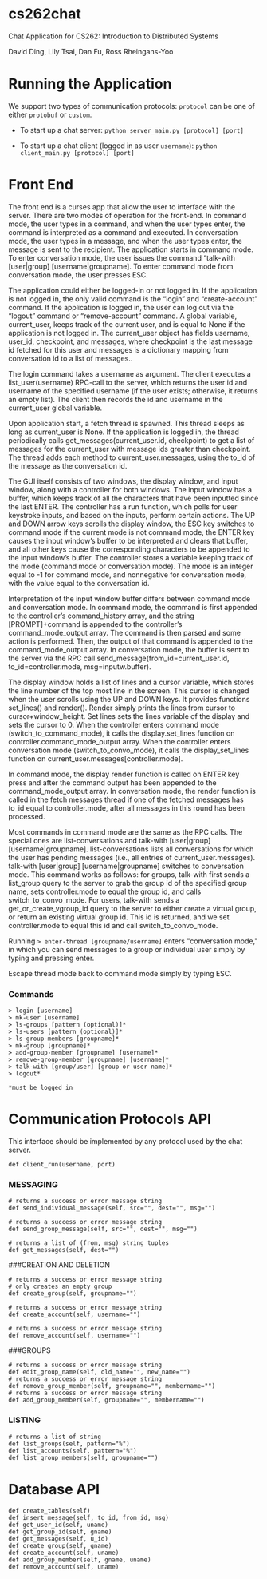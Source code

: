 # cs262chat
Chat Application for CS262: Introduction to Distributed Systems

David Ding, Lily Tsai, Dan Fu, Ross Rheingans-Yoo

# Running the Application
We support two types of communication protocols: `protocol` can be one of either `protobuf` or `custom`.

- To start up a chat server: `python server_main.py [protocol] [port]`

- To start up a chat client (logged in as user `username`): `python client_main.py [protocol] [port]`


# Front End 

The front end is a curses app that allow the user to interface with the server. There are two modes of operation for the front-end. In command mode, the user types in a command, and when the user types enter, the command is interpreted as a command and executed. In conversation mode, the user types in a message, and when the user types enter, the message is sent to the recipient. The application starts in command mode. To enter conversation mode, the user issues the command “talk-with [user|group] [username|groupname]. To enter command mode from conversation mode, the user presses ESC.

The application could either be logged-in or not logged in. If the application is not logged in, the only valid command is the “login” and “create-account” command. If the application is logged in, the user can log out via the “logout” command or “remove-account” command. A global variable, current_user, keeps track of the current user, and is equal to None if the application is not logged in. The current_user object has fields username, user_id, checkpoint, and messages, where checkpoint is the last message id fetched for this user and messages is a dictionary mapping from conversation id to a list of messages..

The login command takes a username as argument. The client executes a list_user(username) RPC-call to the server, which returns the user id and username of the specified username (if the user exists; otherwise, it returns an empty list). The client then records the id and username in the current_user global variable.

Upon application start, a fetch thread is spawned. This thread sleeps as long as current_user is None. If the application is logged in, the thread periodically calls get_messages(current_user.id, checkpoint) to get a list of messages for the current_user with message ids greater than checkpoint. The thread adds each method to current_user.messages, using the to_id of the message as the conversation id.

The GUI itself consists of two windows, the display window, and input window, along with a controller for both windows. The input window has a buffer, which keeps track of all the characters that have been inputted since the last ENTER. The controller has a run function, which polls for user keystroke inputs, and based on the inputs, perform certain actions. The UP and DOWN arrow keys scrolls the display window, the ESC key switches to command mode if the current mode is not command mode, the ENTER key causes the input window’s buffer to be interpreted and clears that buffer, and all other keys cause the corresponding characters to be appended to the input window’s buffer. The controller stores a variable keeping track of the mode (command mode or conversation mode). The mode is an integer equal to -1 for command mode, and nonnegative for conversation mode, with the value equal to the conversation id.

Interpretation of the input window buffer differs between command mode and conversation mode. In command mode, the command is first appended to the controller’s command_history array, and the string [PROMPT]+command is appended to the controller’s command_mode_output array.    The command is then parsed and some action is performed. Then, the output of that command is appended to the command_mode_output array. In conversation mode, the buffer is sent to the server via the RPC call send_message(from_id=current_user.id, to_id=controller.mode, msg=inputw.buffer). 

The display window holds a list of lines and a cursor variable, which stores the line number of the top most line in the screen. This cursor is changed when the user scrolls using the UP and DOWN keys. It provides functions set_lines() and render(). Render simply prints the lines from cursor to cursor+window_height. Set lines sets the lines variable of the display and sets the cursor to 0. When the controller enters command mode (switch_to_command_mode), it calls the display.set_lines function on controller.command_mode_output array. When the controller enters conversation mode (switch_to_convo_mode), it calls the display_set_lines function on current_user.messages[controller.mode].

In command mode, the display render function is called on ENTER key press and after the command output has been appended to the command_mode_output array. In conversation mode, the render function is called in the fetch messages thread if one of the fetched messages has to_id equal to controller.mode, after all messages in this round has been processed.

Most commands in command mode are the same as the RPC calls. The special ones are list-conversations and talk-with [user|group] [username|groupname]. list-conversations lists all conversations for which the user has pending messages (i.e., all entries of current_user.messages). talk-with [user|group] [username|groupname] switches to conversation mode. This command works as follows: for groups, talk-with first sends a list_group query to the server to grab the group id of the specified group name, sets controller.mode to equal the group id, and calls switch_to_convo_mode. For users, talk-with sends a get_or_create_vgroup_id query to the server to either create a virtual group, or return an existing virtual group id. This id is returned, and we set controller.mode to equal this id and call switch_to_convo_mode.

Running `> enter-thread [groupname/username]` enters "conversation mode," in which you can send messages to a group or individual user simply by typing and pressing enter.

Escape thread mode back to command mode simply by typing ESC.

### Commands

    > login [username]
    > mk-user [username]
    > ls-groups [pattern (optional)]*
    > ls-users [pattern (optional)]*
    > ls-group-members [groupname]*
    > mk-group [groupname]*
    > add-group-member [groupname] [username]*
    > remove-group-member [groupname] [username]*
    > talk-with [group/user] [group or user name]*
    > logout*
    
    *must be logged in

# Communication Protocols API
This interface should be implemented by any protocol used by the chat server.

    def client_run(username, port)

### MESSAGING 
    
    # returns a success or error message string
    def send_individual_message(self, src="", dest="", msg="")
    
    # returns a success or error message string
    def send_group_message(self, src="", dest="", msg="")
    
    # returns a list of (from, msg) string tuples
    def get_messages(self, dest="")

###CREATION AND DELETION 
    
    # returns a success or error message string
    # only creates an empty group
    def create_group(self, groupname="")
    
    # returns a success or error message string
    def create_account(self, username="")
    
    # returns a success or error message string
    def remove_account(self, username="")

###GROUPS 
    
    # returns a success or error message string
    def edit_group_name(self, old_name="", new_name="")
    # returns a success or error message string
    def remove_group_member(self, groupname="", membername="")
    # returns a success or error message string
    def add_group_member(self, groupname="", membername="")

### LISTING 
    
    # returns a list of string
    def list_groups(self, pattern="%")
    def list_accounts(self, pattern="%")
    def list_group_members(self, groupname="")


# Database API 
    def create_tables(self)
    def insert_message(self, to_id, from_id, msg)
    def get_user_id(self, uname)
    def get_group_id(self, gname)
    def get_messages(self, u_id)
    def create_group(self, gname)
    def create_account(self, uname)
    def add_group_member(self, gname, uname)
    def remove_account(self, uname)

